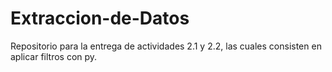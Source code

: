 # Extraccion-de-Datos
Repositorio para la entrega de actividades 2.1 y 2.2, las cuales consisten en aplicar filtros con py. 
